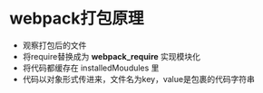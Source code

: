 # webpack打包原理

 - 观察打包后的文件
  - 将require替换成为 __webpack_require__ 实现模块化
  - 将代码都缓存在 installedMoudules 里
  - 代码以对象形式传进来，文件名为key，value是包裹的代码字符串